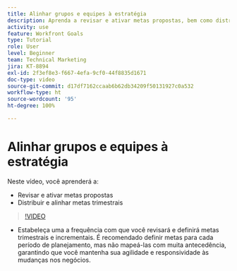```yaml
---
title: Alinhar grupos e equipes à estratégia
description: Aprenda a revisar e ativar metas propostas, bem como distribuir e alinhar metas trimestrais usando o [!DNL   Goals].
activity: use
feature: Workfront Goals
type: Tutorial
role: User
level: Beginner
team: Technical Marketing
jira: KT-8894
exl-id: 2f3ef8e3-f667-4efa-9cf0-44f8835d1671
doc-type: video
source-git-commit: d17df7162ccaab6b62db34209f50131927c0a532
workflow-type: ht
source-wordcount: '95'
ht-degree: 100%

---
```


# Alinhar grupos e equipes à estratégia

Neste vídeo, você aprenderá a:

* Revisar e ativar metas propostas
* Distribuir e alinhar metas trimestrais

>[!VIDEO](https://video.tv.adobe.com/v/3432161/?quality=12&learn=on&enablevpops&captions=por_br)

<!--
Pro-tips graphic
-->

* Estabeleça uma a frequência com que você revisará e definirá metas trimestrais e incrementais. É recomendado definir metas para cada período de planejamento, mas não mapeá-las com muita antecedência, garantindo que você mantenha sua agilidade e responsividade às mudanças nos negócios.
